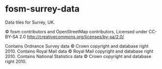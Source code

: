 fosm-surrey-data
================

Data tiles for Surrey, UK. 

© fosm contributors and OpenStreetMap contributors, Licensed under CC-BY-SA 2.0  http://creativecommons.org/licenses/by-sa/2.0/

Contains Ordnance Survey data © Crown copyright and database right 2010. Contains Royal Mail data © Royal Mail copyright and database right 2010. Contains National Statistics data © Crown copyright and database right 2010.


